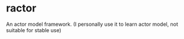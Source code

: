 # ractor
An actor model framework. (I personally use it to learn actor model, not suitable for stable use)
